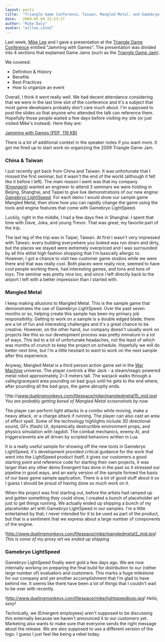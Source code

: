 ```yaml
---
layout: posts
title:  "Triangle Game Conference, Taiwan, Mangled Metal, and Gamebryo LightSpeed"
date:   2009-05-04 22:23:27
author: "Mike Daly"
avatar: "willow_calm2"
---
```

Last week, [Mike Lee](http://www.gamedrinkcode.com/blog/) and I gave a presentation at the [Triangle Game Conference](http://www.trianglegameconference.com/) entitled &quot;Jamming with Games&quot;. The presentation was divided into 4 sections that explained Game Jams (such as the [Triangle Game Jam](http://www.trianglegamejam.com/)).

We covered:

* Definition &amp; History
* Benefits
* Best Practices
* How to organize an event

Overall, I think it went really well. We had decent attendance considering that we were in the last time slot of the conference and it's a subject that most game developers probably don't care much about. I'm supposed to post the slides so that anyone who attended the talk can reference them. Hopefully those people waited a few days before visiting my site (or just visited Mike's instead). Here they are:

[Jamming with Games (PDF, 119 KB)](/filespace/mike/jamming-with-games.pdf)

There is a lot of additional context in the speaker notes if you want more. It got me fired up to start work on organizing the 2009 Triangle Game Jam.

### China &amp; Taiwan

I just recently got back from China and Taiwan. It was unfortunate that I missed the first seminar, but it wasn't the end of the world (although it felt like it before I left). The main reason I went was that my company ([Emergent](http://www.emergent.net)) wanted an engineer to attend 3 seminars we were holding in Beijing, Shanghai, and Taipei to give live demonstrations of our new engine: [Gamebryo LightSpeed](http://www.emergent.net/en/Products/Gamebryo-LightSpeed/What-is-LightSpeed/). For each demo I would show our sample game Mangled Metal, then show how you can rapidly change the game using the tools and engine features that come with Gamebryo LightSpeed.

Luckily, right in the middle, I had a few days free in Shanghai. I spent that time with Dave, Joka, and young Trevor. That was great; my favorite part of the trip.

The last leg of the trip was in Taipei, Taiwan. At first I wasn't very impressed with Taiwan; every building everywhere you looked was run down and dirty, but the places we stayed were extremely overpriced and I was surrounded by all this elitist high fashion shopping that I'm basically allergic to. However, I got a chance to visit two customer game studios while we were there and that was really cool. Both places were really nice, seemed to have cool people working there, had interesting games, and tons and tons of toys. The seminar was pretty nice too, and since I left directly back to the airport I left with a better impression than I started with.

### Mangled Metal

I keep making allusions to Mangled Metal. This is the sample game that demonstrates the use of Gamebryo LightSpeed. Over the past seven months or so, helping create this sample has been my primary job responsibility. Getting to work on a sample is a double edged blade; there are a lot of fun and interesting challenges and it's a great chance to be creative. However, on the other hand, our company doesn't usually work on projects like this so our development process was pretty immature in a lot of ways. This led to a lot of unfortunate headaches, not the least of which was months of crunch to keep the project on schedule. Hopefully we will do better next time, but I'm a little hesitant to want to work on the next sample after this experience.

Anyway, Mangled Metal is a third person action game set in the [War Machine](http://www.privateerpress.com/WARMACHINE/) universe. The player controls a War Jack - a steam/magic powered metal robot approximately 2~3 meters tall. The warjack walks through a valley/graveyard area pounding on bad guys until he gets to the end where, after pounding all the bad guys, the game abruptly ends.



!(ttp://www.duelingmonkeys.com/filespace/mike/mangledmetal15_mid.jpg)
_You are probably getting bored of Mangled Metal screenshots by now_




The player can perform light attacks in a combo while moving, make a heavy attack, or a charge attack if running. The player can also cast an area of effect spell. Some of the technology highlights include 3D directional sound, GFx (flash) UI, dynamically destructible environment props, and physics simulation with ragdoll. The combat mechanics, enemy AI, and triggers/events are all driven by scripted behaviors written in Lua.

It is a really useful sample for showing off the new tools in Gamebryo LightSpeed, it's development provided critical guidance for the work that went into the LightSpeed product itself, it gives our customers a good starting point and reference code for starting their own projects, it was larger than any other demo Emergent has done in the past so it stressed our pipeline in good ways, and an early version of the sample formed the basis of our base game sample application. There is a lot of good stuff about it so I guess I should be proud of having done so much work on it.

When the project was first starting out, before the artists had ramped up and gotten something they could show, I created a bunch of placeholder art just to get things running. We actually ended up shipping a bunch of my placeholder art with Gamebryo LightSpeed in our samples. I'm a little entertained by that; I never intended for it to be used as part of the product, but that is a sentiment that we express about a large number of components of the engine.

!http://www.duelingmonkeys.com/filespace/mike/mangledmetal2_mid.jpg!
_This is some of my proxy art we ended up shipping_




### Gamebryo LightSpeed

Gamebryo LightSpeed finally went gold a few days ago. We are now internally working on preparing the final build for distribution to our (rather large number of) evaluators and customers. This marks a huge milestone for our company and yet another accomplishment that I'm glad to have behind me. It seems like there have been a lot of things that I couldn't wait to be over with recently.

!http://www.duelingmonkeys.com/filespace/mike/lightspeedlogo.jpg!
_Hello, sexy!_

Technically, we (Emergent employees) aren't supposed to be discussing this externally because we haven't announced it to our customers yet. Marketing also wants to make sure that everyone sends the right message about the release. We are also supposed to use a different version of the logo. I guess I just feel like being a rebel today.
